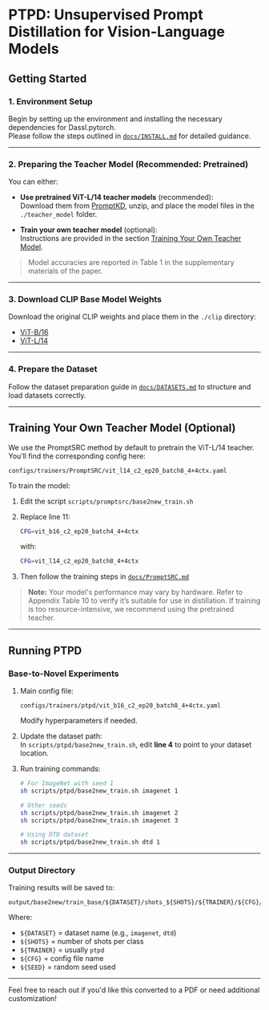 # PTPD: Unsupervised Prompt Distillation for Vision-Language Models

<!-- Official PyTorch implementation of "PTPD: Unsupervised Prompt Distillation for Vision-Language Models" -->

## Getting Started

### 1. Environment Setup

Begin by setting up the environment and installing the necessary dependencies for Dassl.pytorch.  
Please follow the steps outlined in [`docs/INSTALL.md`](docs/INSTALL.md) for detailed guidance.

---

### 2. Preparing the Teacher Model (Recommended: Pretrained)

You can either:

- **Use pretrained ViT-L/14 teacher models** (recommended):  
  Download them from [PromptKD](https://github.com/zhengli97/PromptKD), unzip, and place the model files in the `./teacher_model` folder.

- **Train your own teacher model** (optional):  
  Instructions are provided in the section [Training Your Own Teacher Model](#training-your-own-teacher-model-optional).

> Model accuracies are reported in Table 1 in the supplementary materials of the paper.

---

### 3. Download CLIP Base Model Weights

Download the original CLIP weights and place them in the `./clip` directory:

- [ViT-B/16](https://openaipublic.azureedge.net/clip/models/5806e77cd80f8b59890b7e101eabd078d9fb84e6937f9e85e4ecb61988df416f/ViT-B-16.pt)  
- [ViT-L/14](https://openaipublic.azureedge.net/clip/models/b8cca3fd41ae0c99ba7e8951adf17d267cdb84cd88be6f7c2e0eca1737a03836/ViT-L-14.pt)

---

### 4. Prepare the Dataset

Follow the dataset preparation guide in [`docs/DATASETS.md`](docs/DATASETS.md) to structure and load datasets correctly.

---

## Training Your Own Teacher Model (Optional)

We use the PromptSRC method by default to pretrain the ViT-L/14 teacher.  
You’ll find the corresponding config here:

```
configs/trainers/PromptSRC/vit_l14_c2_ep20_batch8_4+4ctx.yaml
```

To train the model:

1. Edit the script `scripts/promptsrc/base2new_train.sh`

2. Replace line 11:

   ```bash
   CFG=vit_b16_c2_ep20_batch4_4+4ctx
   ```

   with:

   ```bash
   CFG=vit_l14_c2_ep20_batch8_4+4ctx
   ```

3. Then follow the training steps in [`docs/PromptSRC.md`](docs/PromptSRC.md)

> **Note:** Your model's performance may vary by hardware. Refer to Appendix Table 10 to verify it’s suitable for use in distillation. If training is too resource-intensive, we recommend using the pretrained teacher.

---

## Running PTPD

### Base-to-Novel Experiments

1. Main config file:

   ```
   configs/trainers/ptpd/vit_b16_c2_ep20_batch8_4+4ctx.yaml
   ```

   Modify hyperparameters if needed.

2. Update the dataset path:  
   In `scripts/ptpd/base2new_train.sh`, edit **line 4** to point to your dataset location.

3. Run training commands:

   ```bash
   # For ImageNet with seed 1
   sh scripts/ptpd/base2new_train.sh imagenet 1
   
   # Other seeds
   sh scripts/ptpd/base2new_train.sh imagenet 2
   sh scripts/ptpd/base2new_train.sh imagenet 3
   
   # Using DTD dataset
   sh scripts/ptpd/base2new_train.sh dtd 1
   ```

---

### Output Directory

Training results will be saved to:

```
output/base2new/train_base/${DATASET}/shots_${SHOTS}/${TRAINER}/${CFG}/seed_${SEED}
```

Where:

- `${DATASET}` = dataset name (e.g., `imagenet`, `dtd`)  
- `${SHOTS}` = number of shots per class  
- `${TRAINER}` = usually `ptpd`  
- `${CFG}` = config file name  
- `${SEED}` = random seed used

---

Feel free to reach out if you'd like this converted to a PDF or need additional customization!